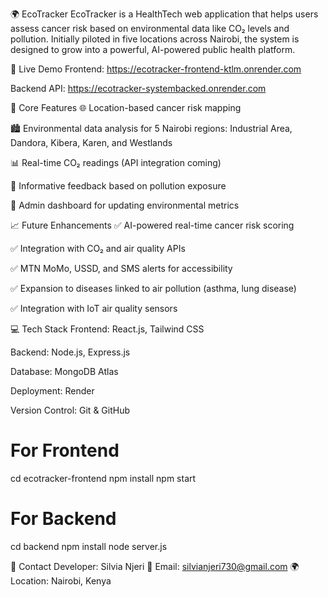 🌍 EcoTracker
EcoTracker is a HealthTech web application that helps users assess cancer risk based on environmental data like CO₂ levels and pollution. Initially piloted in five locations across Nairobi, the system is designed to grow into a powerful, AI-powered public health platform.

🚀 Live Demo
Frontend: https://ecotracker-frontend-ktlm.onrender.com

Backend API: https://ecotracker-systembacked.onrender.com

🧠 Core Features
🌐 Location-based cancer risk mapping

🏙️ Environmental data analysis for 5 Nairobi regions: Industrial Area, Dandora, Kibera, Karen, and Westlands

📊 Real-time CO₂ readings (API integration coming)

💬 Informative feedback based on pollution exposure

🔧 Admin dashboard for updating environmental metrics

📈 Future Enhancements
✅ AI-powered real-time cancer risk scoring

✅ Integration with CO₂ and air quality APIs

✅ MTN MoMo, USSD, and SMS alerts for accessibility

✅ Expansion to diseases linked to air pollution (asthma, lung disease)

✅ Integration with IoT air quality sensors

💻 Tech Stack
Frontend: React.js, Tailwind CSS

Backend: Node.js, Express.js

Database: MongoDB Atlas

Deployment: Render

Version Control: Git & GitHub




# For Frontend
cd ecotracker-frontend
npm install
npm start

# For Backend
cd backend
npm install
node server.js


📩 Contact
Developer: Silvia Njeri
📧 Email: silvianjeri730@gmail.com
🌍 Location: Nairobi, Kenya
